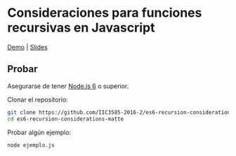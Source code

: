 # Consideraciones para funciones recursivas en Javascript

[Demo](https://iic3585-2016-2.github.io/es6-recursion-considerations-matte/) | [Slides](./slides.pdf)

## Probar

Asegurarse de tener [Node.js 6](https://nodejs.org) o superior.

Clonar el repositorio:

```sh
git clone https://github.com/IIC3585-2016-2/es6-recursion-considerations-matte.git
cd es6-recursion-considerations-matte
```

Probar algún ejemplo:

```sh
node ejemplo.js
```
